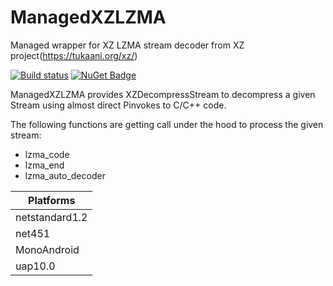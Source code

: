# ManagedXZLZMA
Managed wrapper for XZ LZMA stream decoder from XZ project(https://tukaani.org/xz/)

[![Build status](https://ci.appveyor.com/api/projects/status/9yvh8b7a652ie35b?svg=true)](https://ci.appveyor.com/project/jacano/managedxzlzma)
[![NuGet Badge](https://buildstats.info/nuget/ManagedXZLZMA)](https://www.nuget.org/packages/ManagedXZLZMA/)

ManagedXZLZMA provides XZDecompressStream to decompress a given Stream using almost direct Pinvokes to C/C++ code.

The following functions are getting call under the hood to process the given stream:
* lzma_code
* lzma_end
* lzma_auto_decoder

| Platforms      |
| ------------   |
| netstandard1.2 |
| net451         |
| MonoAndroid    |
| uap10.0        |
